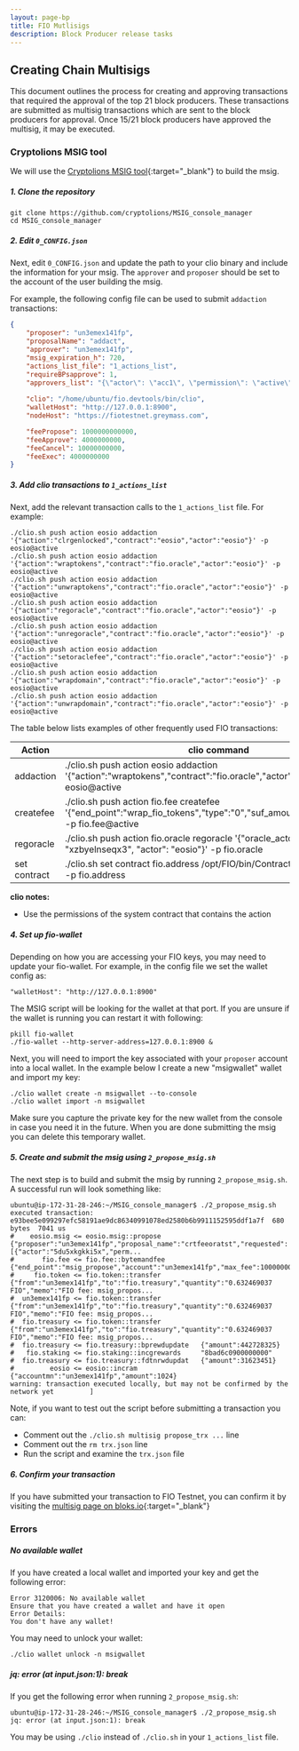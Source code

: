 ```yaml
---
layout: page-bp
title: FIO Mutlisigs
description: Block Producer release tasks
---
```

## Creating Chain Multisigs

This document outlines the process for creating and approving transactions that required the approval of the top 21 block producers. These transactions are submitted as multisig transactions which are sent to the block producers for approval. Once 15/21 block producers have approved the multisig, it may be executed.

### Cryptolions MSIG tool

We will use the [Cryptolions MSIG tool](https://github.com/CryptoLions/MSIG_console_manager){:target="_blank"} to build the msig. 

##### 1. Clone the repository

```
git clone https://github.com/cryptolions/MSIG_console_manager
cd MSIG_console_manager
```

##### 2. Edit `0_CONFIG.json`

Next, edit `0_CONFIG.json` and update the path to your clio binary and include the information for your msig. The `approver` and `proposer` should be set to the account of the user building the msig. 

For example, the following config file can be used to submit `addaction` transactions:

```json
{
    "proposer": "un3emex141fp",
    "proposalName": "addact",
    "approver": "un3emex141fp",
    "msig_expiration_h": 720,
    "actions_list_file": "1_actions_list",
    "requireBPsapprove": 1,
    "approvers_list": "{\"actor\": \"acc1\", \"permission\": \"active\"},{\"actor\": \"acc2\", \"permission\": \"active\"}",
    
    "clio": "/home/ubuntu/fio.devtools/bin/clio",
    "walletHost": "http://127.0.0.1:8900",
    "nodeHost": "https://fiotestnet.greymass.com",

    "feePropose": 1000000000000,
    "feeApprove": 4000000000,
    "feeCancel": 10000000000,
    "feeExec": 4000000000
}
```

##### 3. Add clio transactions to `1_actions_list`

Next, add the relevant transaction calls to the `1_actions_list` file. For example:

```
./clio.sh push action eosio addaction '{"action":"clrgenlocked","contract":"eosio","actor":"eosio"}' -p eosio@active
./clio.sh push action eosio addaction '{"action":"wraptokens","contract":"fio.oracle","actor":"eosio"}' -p eosio@active
./clio.sh push action eosio addaction '{"action":"unwraptokens","contract":"fio.oracle","actor":"eosio"}' -p eosio@active
./clio.sh push action eosio addaction '{"action":"regoracle","contract":"fio.oracle","actor":"eosio"}' -p eosio@active
./clio.sh push action eosio addaction '{"action":"unregoracle","contract":"fio.oracle","actor":"eosio"}' -p eosio@active
./clio.sh push action eosio addaction '{"action":"setoraclefee","contract":"fio.oracle","actor":"eosio"}' -p eosio@active
./clio.sh push action eosio addaction '{"action":"wrapdomain","contract":"fio.oracle","actor":"eosio"}' -p eosio@active
./clio.sh push action eosio addaction '{"action":"unwrapdomain","contract":"fio.oracle","actor":"eosio"}' -p eosio@active
```

The table below lists examples of other frequently used FIO transactions:

|Action | clio command |
|---|---|
|addaction | ./clio.sh push action eosio addaction '{"action":"wraptokens","contract":"fio.oracle","actor":"eosio"}' -p eosio@active |
|createfee | ./clio.sh push action fio.fee createfee '{"end_point":"wrap_fio_tokens","type":"0","suf_amount":"390000000"}' -p fio.fee@active |
|regoracle | ./clio.sh push action fio.oracle regoracle '{"oracle_actor": "xzbyelnseqx3", "actor": "eosio"}' -p fio.oracle |
|set contract | ./clio.sh set contract fio.address /opt/FIO/bin/Contracts/last/fio.address/ -p fio.address |

**clio notes:**
* Use the permissions of the system contract that contains the action

##### 4. Set up fio-wallet

Depending on how you are accessing your FIO keys, you may need to update your fio-wallet. For example, in the config file we set the wallet config as:

```
"walletHost": "http://127.0.0.1:8900"
```

The MSIG script will be looking for the wallet at that port. If you are unsure if the wallet is running you can restart it with following:

```
pkill fio-wallet
./fio-wallet --http-server-address=127.0.0.1:8900 &
```

Next, you will need to import the key associated with your `proposer` account into a local wallet. In the example below I create a new "msigwallet" wallet and import my key:

```
./clio wallet create -n msigwallet --to-console
./clio wallet import -n msigwallet
```

Make sure you capture the private key for the new wallet from the console in case you need it in the future. When you are done submitting the msig you can delete this temporary wallet.

##### 5. Create and submit the msig using `2_propose_msig.sh`

The next step is to build and submit the msig by running `2_propose_msig.sh`. A successful run will look something like:

```
ubuntu@ip-172-31-28-246:~/MSIG_console_manager$ ./2_propose_msig.sh
executed transaction: e93bee5e099297efc58191ae9dc86340991078ed2580b6b9911152595ddf1a7f  680 bytes  7041 us
#    eosio.msig <= eosio.msig::propose          {"proposer":"un3emex141fp","proposal_name":"crtfeeoratst","requested":[{"actor":"5du5xkgkki5x","perm...
#       fio.fee <= fio.fee::bytemandfee         {"end_point":"msig_propose","account":"un3emex141fp","max_fee":1000000000000,"bytesize":638}
#     fio.token <= fio.token::transfer          {"from":"un3emex141fp","to":"fio.treasury","quantity":"0.632469037 FIO","memo":"FIO fee: msig_propos...
#  un3emex141fp <= fio.token::transfer          {"from":"un3emex141fp","to":"fio.treasury","quantity":"0.632469037 FIO","memo":"FIO fee: msig_propos...
#  fio.treasury <= fio.token::transfer          {"from":"un3emex141fp","to":"fio.treasury","quantity":"0.632469037 FIO","memo":"FIO fee: msig_propos...
#  fio.treasury <= fio.treasury::bprewdupdate   {"amount":442728325}
#   fio.staking <= fio.staking::incgrewards     "8bad6c0900000000"
#  fio.treasury <= fio.treasury::fdtnrwdupdat   {"amount":31623451}
#         eosio <= eosio::incram                {"accountmn":"un3emex141fp","amount":1024}
warning: transaction executed locally, but may not be confirmed by the network yet         ] 
```

Note, if you want to test out the script before submitting a transaction you can:
* Comment out the `./clio.sh multisig propose_trx ...` line
* Comment out the `rm trx.json` line
* Run the script and examine the `trx.json` file


##### 6. Confirm your transaction

If you have submitted your transaction to FIO Testnet, you can confirm it by visiting the [multisig page on bloks.io](https://fio-test.bloks.io/msigs){:target="_blank"}

### Errors

##### No available wallet

If you have created a local wallet and imported your key and get the following error:

```
Error 3120006: No available wallet
Ensure that you have created a wallet and have it open
Error Details:
You don't have any wallet!
```

You may need to unlock your wallet:

```
./clio wallet unlock -n msigwallet
```

##### jq: error (at input.json:1): break

If you get the following error when running `2_propose_msig.sh`:

```
ubuntu@ip-172-31-28-246:~/MSIG_console_manager$ ./2_propose_msig.sh
jq: error (at input.json:1): break
```

You may be using `./clio` instead of `./clio.sh` in your `1_actions_list` file.